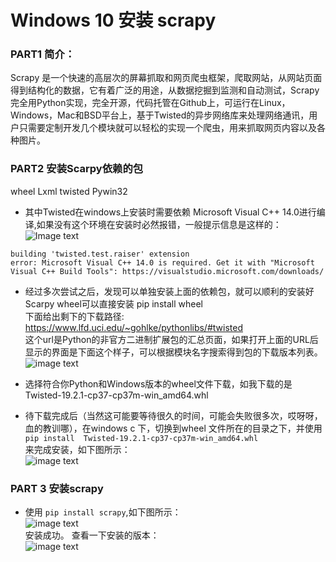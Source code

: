 # Windows 10 安装 scrapy
### PART1 简介：  
Scrapy 是一个快速的高层次的屏幕抓取和网页爬虫框架，爬取网站，从网站页面得到结构化的数据，它有着广泛的用途，从数据挖掘到监测和自动测试，Scrapy完全用Python实现，完全开源，代码托管在Github上，可运行在Linux，Windows，Mac和BSD平台上，基于Twisted的异步网络库来处理网络通讯，用户只需要定制开发几个模块就可以轻松的实现一个爬虫，用来抓取网页内容以及各种图片。
### PART2 安装Scarpy依赖的包
wheel
Lxml
twisted
Pywin32 
- 其中Twisted在windows上安装时需要依赖 Microsoft Visual C++ 14.0进行编译,如果没有这个环境在安装时必然报错，一般提示信息是这样的：
![Image text](https://github.com/gorgeousCa/Dayup/blob/master/Scrapy/%E5%AE%89%E8%A3%85/2.PNG)
```running build_ext
building 'twisted.test.raiser' extension
error: Microsoft Visual C++ 14.0 is required. Get it with "Microsoft Visual C++ Build Tools": https://visualstudio.microsoft.com/downloads/
```
- 经过多次尝试之后，发现可以单独安装上面的依赖包，就可以顺利的安装好Scarpy
wheel可以直接安装 pip install wheel  
下面给出剩下的下载路径:    
https://www.lfd.uci.edu/~gohlke/pythonlibs/#twisted  
这个url是Python的非官方二进制扩展包的汇总页面，如果打开上面的URL后显示的界面是下面这个样子，可以根据模块名字搜索得到包的下载版本列表。  
![image text](https://github.com/gorgeousCa/Dayup/blob/master/Scrapy/%E5%AE%89%E8%A3%85/1.1.PNG)

- 选择符合你Python和Windows版本的wheel文件下载，如我下载的是 Twisted-19.2.1-cp37-cp37m-win_amd64.whl 
- 待下载完成后（当然这可能要等待很久的时间，可能会失败很多次，哎呀呀，血的教训哪），在windows c 下，切换到wheel 文件所在的目录之下，并使用    
`pip install  Twisted-19.2.1-cp37-cp37m-win_amd64.whl`  
来完成安装，如下图所示：  
![image text](https://github.com/gorgeousCa/Dayup/blob/master/Scrapy/%E5%AE%89%E8%A3%85/4.PNG)   
### PART 3 安装scrapy  
- 使用 `pip install scrapy`,如下图所示：  
![image text](https://github.com/gorgeousCa/Dayup/blob/master/Scrapy/%E5%AE%89%E8%A3%85/5.PNG)   
安装成功。
查看一下安装的版本：  
![image text](https://github.com/gorgeousCa/Dayup/blob/master/Scrapy/%E5%AE%89%E8%A3%85/6.PNG) 





    
 
